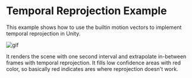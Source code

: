 Temporal Reprojection Example
=============================

This example shows how to use the builtin motion vectors to implement temporal
reprojection in Unity.

![gif](https://i.imgur.com/nBG7fe6.gif)

It renders the scene with one second interval and extrapolate in-between frames
with temporal reprojection. It fills low confidence areas with red color, so
basically red indicates ares where reprojection doesn't work.
